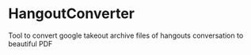 # HangoutConverter
Tool to convert google takeout archive files of hangouts conversation to beautiful PDF
